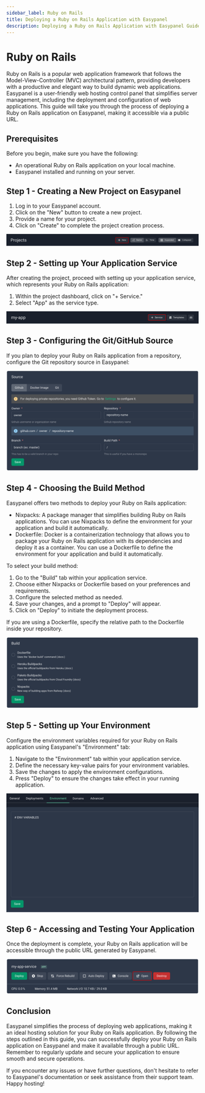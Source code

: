 ```yaml
---
sidebar_label: Ruby on Rails
title: Deploying a Ruby on Rails Application with Easypanel
description: Deploying a Ruby on Rails Application with Easypanel Guide
---
```


# Ruby on Rails

Ruby on Rails is a popular web application framework that follows the Model-View-Controller (MVC) architectural pattern, providing developers with a productive and elegant way to build dynamic web applications. Easypanel is a user-friendly web hosting control panel that simplifies server management, including the deployment and configuration of web applications. This guide will take you through the process of deploying a Ruby on Rails application on Easypanel, making it accessible via a public URL.

## Prerequisites

Before you begin, make sure you have the following:

- An operational Ruby on Rails application on your local machine.
- Easypanel installed and running on your server.

## Step 1 - Creating a New Project on Easypanel

1. Log in to your Easypanel account.
2. Click on the "New" button to create a new project.
3. Provide a name for your project.
4. Click on "Create" to complete the project creation process.

![New Project](./new-project.png)

## Step 2 - Setting up Your Application Service

After creating the project, proceed with setting up your application service, which represents your Ruby on Rails application:

1. Within the project dashboard, click on "+ Service."
2. Select "App" as the service type.

![New App](./new-app.png)

## Step 3 - Configuring the Git/GitHub Source

If you plan to deploy your Ruby on Rails application from a repository, configure the Git repository source in Easypanel:

![Set Git Source](./source-panel.png)

## Step 4 - Choosing the Build Method

Easypanel offers two methods to deploy your Ruby on Rails application:

- Nixpacks: A package manager that simplifies building Ruby on Rails applications. You can use Nixpacks to define the environment for your application and build it automatically.
- Dockerfile: Docker is a containerization technology that allows you to package your Ruby on Rails application with its dependencies and deploy it as a container. You can use a Dockerfile to define the environment for your application and build it automatically.

To select your build method:

1. Go to the "Build" tab within your application service.
2. Choose either Nixpacks or Dockerfile based on your preferences and requirements.
3. Configure the selected method as needed.
4. Save your changes, and a prompt to "Deploy" will appear.
5. Click on "Deploy" to initiate the deployment process.

If you are using a Dockerfile, specify the relative path to the Dockerfile inside your repository.

![Build Method](./build.png)

## Step 5 - Setting up Your Environment

Configure the environment variables required for your Ruby on Rails application using Easypanel's "Environment" tab:

1. Navigate to the "Environment" tab within your application service.
2. Define the necessary key-value pairs for your environment variables.
3. Save the changes to apply the environment configurations.
4. Press "Deploy" to ensure the changes take effect in your running application.

![Environment Setup](./environment.png)

## Step 6 - Accessing and Testing Your Application

Once the deployment is complete, your Ruby on Rails application will be accessible through the public URL generated by Easypanel.

![Accessing Application](./open.png)

## Conclusion

Easypanel simplifies the process of deploying web applications, making it an ideal hosting solution for your Ruby on Rails application. By following the steps outlined in this guide, you can successfully deploy your Ruby on Rails application on Easypanel and make it available through a public URL. Remember to regularly update and secure your application to ensure smooth and secure operations.

If you encounter any issues or have further questions, don't hesitate to refer to Easypanel's documentation or seek assistance from their support team. Happy hosting!
